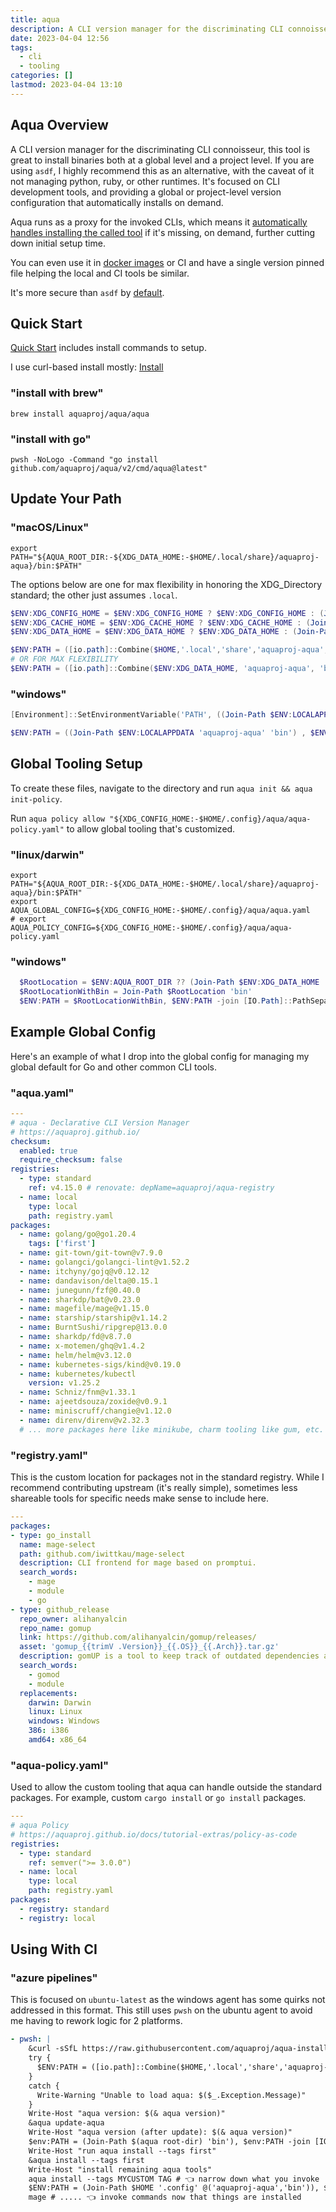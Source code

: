 ```yaml
---
title: aqua
description: A CLI version manager for the discriminating CLI connoisseur.
date: 2023-04-04 12:56
tags:
  - cli
  - tooling
categories: []
lastmod: 2023-04-04 13:10
---
```


## Aqua Overview

A CLI version manager for the discriminating CLI connoisseur, this tool is great to install binaries both at a global level and a project level.
If you are using `asdf`, I highly recommend this as an alternative, with the caveat of it not managing python, ruby, or other runtimes.
It's focused on CLI development tools, and providing a global or project-level version configuration that automatically installs on demand.

Aqua runs as a proxy for the invoked CLIs, which means it [automatically handles installing the called tool](https://aquaproj.github.io/docs/tutorial/lazy-install) if it's missing, on demand, further cutting down initial setup time.

You can even use it in [docker images](https://aquaproj.github.io/docs/guides/build-container-image) or CI and have a single version pinned file helping the local and CI tools be similar.

It's more secure than `asdf` by [default](https://aquaproj.github.io/docs/reference/restriction/#aqua-doesnt-support-running-any-external-commands-to-install-tools).

## Quick Start

[Quick Start](https://aquaproj.github.io/docs/tutorial) includes install commands to setup.

I use curl-based install mostly: [Install](https://aquaproj.github.io/docs/tutorial/#install-aqua)

### "install with brew"

```shell
brew install aquaproj/aqua/aqua
```

### "install with go"

```shell
pwsh -NoLogo -Command "go install github.com/aquaproj/aqua/v2/cmd/aqua@latest"
```

## Update Your Path

### "macOS/Linux"

```shell
export PATH="${AQUA_ROOT_DIR:-${XDG_DATA_HOME:-$HOME/.local/share}/aquaproj-aqua}/bin:$PATH"
```

The options below are one for max flexibility in honoring the XDG_Directory standard; the other just assumes `.local`.

```powershell
$ENV:XDG_CONFIG_HOME = $ENV:XDG_CONFIG_HOME ? $ENV:XDG_CONFIG_HOME : (Join-Path $HOME '.config')
$ENV:XDG_CACHE_HOME = $ENV:XDG_CACHE_HOME ? $ENV:XDG_CACHE_HOME : (Join-Path $HOME '.cache')
$ENV:XDG_DATA_HOME = $ENV:XDG_DATA_HOME ? $ENV:XDG_DATA_HOME : (Join-Path $HOME '.local' 'share')

$ENV:PATH = ([io.path]::Combine($HOME,'.local','share','aquaproj-aqua', 'bin')), $ENV:PATH -join [IO.Path]::PathSeparator
# OR FOR MAX FLEXIBILITY
$ENV:PATH = ([io.path]::Combine($ENV:XDG_DATA_HOME, 'aquaproj-aqua', 'bin')), $ENV:PATH -join [IO.Path]::PathSeparator
```

### "windows"

```powershell
[Environment]::SetEnvironmentVariable('PATH', ((Join-Path $ENV:LOCALAPPDATA 'aquaproj-aqua' 'bin') , $ENV:PATH -join [IO.Path]::PathSeparator), 'Machine')
```

```powershell
$ENV:PATH = ((Join-Path $ENV:LOCALAPPDATA 'aquaproj-aqua' 'bin') , $ENV:PATH -join [IO.Path]::PathSeparator)
```

## Global Tooling Setup

To create these files, navigate to the directory and run `aqua init && aqua init-policy`.

Run `aqua policy allow "${XDG_CONFIG_HOME:-$HOME/.config}/aqua/aqua-policy.yaml"` to allow global tooling that's customized.

### "linux/darwin"

```shell
export PATH="${AQUA_ROOT_DIR:-${XDG_DATA_HOME:-$HOME/.local/share}/aquaproj-aqua}/bin:$PATH"
export AQUA_GLOBAL_CONFIG=${XDG_CONFIG_HOME:-$HOME/.config}/aqua/aqua.yaml
# export AQUA_POLICY_CONFIG=${XDG_CONFIG_HOME:-$HOME/.config}/aqua/aqua-policy.yaml
```

### "windows"

```powershell
  $RootLocation = $ENV:AQUA_ROOT_DIR ?? (Join-Path $ENV:XDG_DATA_HOME  'aquaproj-aqua' 'bin') ?? (Join-Path "$HOME/.local/share"  'aquaproj-aqua' 'bin')
  $RootLocationWithBin = Join-Path $RootLocation 'bin'
  $ENV:PATH = $RootLocationWithBin, $ENV:PATH -join [IO.Path]::PathSeparator
```

## Example Global Config

Here's an example of what I drop into the global config for managing my global default for Go and other common CLI tools.

### "aqua.yaml"

```yaml
---
# aqua - Declarative CLI Version Manager
# https://aquaproj.github.io/
checksum:
  enabled: true
  require_checksum: false
registries:
  - type: standard
    ref: v4.15.0 # renovate: depName=aquaproj/aqua-registry
  - name: local
    type: local
    path: registry.yaml
packages:
  - name: golang/go@go1.20.4
    tags: ['first']
  - name: git-town/git-town@v7.9.0
  - name: golangci/golangci-lint@v1.52.2
  - name: itchyny/gojq@v0.12.12
  - name: dandavison/delta@0.15.1
  - name: junegunn/fzf@0.40.0
  - name: sharkdp/bat@v0.23.0
  - name: magefile/mage@v1.15.0
  - name: starship/starship@v1.14.2
  - name: BurntSushi/ripgrep@13.0.0
  - name: sharkdp/fd@v8.7.0
  - name: x-motemen/ghq@v1.4.2
  - name: helm/helm@v3.12.0
  - name: kubernetes-sigs/kind@v0.19.0
  - name: kubernetes/kubectl
    version: v1.25.2
  - name: Schniz/fnm@v1.33.1
  - name: ajeetdsouza/zoxide@v0.9.1
  - name: miniscruff/changie@v1.12.0
  - name: direnv/direnv@v2.32.3
  # ... more packages here like minikube, charm tooling like gum, etc. All lazy installed `--only-link` or pre-installed with normal `aqua i`.
```

### "registry.yaml"

This is the custom location for packages not in the standard registry.
While I recommend contributing upstream (it's really simple), sometimes less shareable tools for specific needs make sense to include here.

```yaml
---
packages:
- type: go_install
  name: mage-select
  path: github.com/iwittkau/mage-select
  description: CLI frontend for mage based on promptui.
  search_words:
    - mage
    - module
    - go
- type: github_release
  repo_owner: alihanyalcin
  repo_name: gomup
  link: https://github.com/alihanyalcin/gomup/releases/
  asset: 'gomup_{{trimV .Version}}_{{.OS}}_{{.Arch}}.tar.gz'
  description: gomUP is a tool to keep track of outdated dependencies and upgrade them to the latest version. Designed for monorepo Go projects and Go projects that contain multiple modules.
  search_words:
    - gomod
    - module
  replacements:
    darwin: Darwin
    linux: Linux
    windows: Windows
    386: i386
    amd64: x86_64
```

### "aqua-policy.yaml"

Used to allow the custom tooling that aqua can handle outside the standard packages.
For example, custom `cargo install` or `go install` packages.

```yaml
---
# aqua Policy
# https://aquaproj.github.io/docs/tutorial-extras/policy-as-code
registries:
  - type: standard
    ref: semver(">= 3.0.0")
  - name: local
    type: local
    path: registry.yaml
packages:
  - registry: standard
  - registry: local
```

## Using With CI

### "azure pipelines"

This is focused on `ubuntu-latest` as the windows agent has some quirks not addressed in this format.
This still uses `pwsh` on the ubuntu agent to avoid me having to rework logic for 2 platforms.

```yaml
- pwsh: |
    &curl -sSfL https://raw.githubusercontent.com/aquaproj/aqua-installer/v2.1.1/aqua-installer | bash -s -- -v v2.3.6
    try {
      $ENV:PATH = ([io.path]::Combine($HOME,'.local','share','aquaproj-aqua', 'bin')), $ENV:PATH -join [IO.Path]::PathSeparator
    }
    catch {
      Write-Warning "Unable to load aqua: $($_.Exception.Message)"
    }
    Write-Host "aqua version: $(& aqua version)"
    &aqua update-aqua
    Write-Host "aqua version (after update): $(& aqua version)"
    $env:PATH = (Join-Path $(aqua root-dir) 'bin'), $env:PATH -join [IO.Path]::PathSeparator
    Write-Host "run aqua install --tags first"
    &aqua install --tags first
    Write-Host "install remaining aqua tools"
    aqua install --tags MYCUSTOM TAG # 👈 narrow down what you invoke
    $ENV:PATH = (Join-Path $HOME '.config' @('aquaproj-aqua','bin')), $ENV:PATH -join [IO.Path]::PathSeparator
    mage # ..... 👈 invoke commands now that things are installed
```
